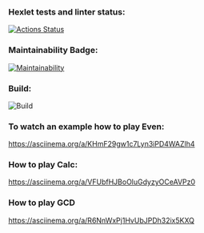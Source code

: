 ### Hexlet tests and linter status:
[![Actions Status](https://github.com/ellonka/java-project-lvl1/workflows/hexlet-check/badge.svg)](https://github.com/ellonka/java-project-lvl1/actions)

### Maintainability Badge:
[![Maintainability](https://api.codeclimate.com/v1/badges/a99a88d28ad37a79dbf6/maintainability)](https://codeclimate.com/github/codeclimate/codeclimate/maintainability)

### Build:
![Build](https://github.com/ellonka/java-project-lvl1/actions/workflows/build-for-actions/badge.svg)

### To watch an example how to play Even:
https://asciinema.org/a/KHmF29gw1c7Lyn3iPD4WAZlh4

### How to play Calc:
https://asciinema.org/a/VFUbfHJBoOluGdyzyOCeAVPz0

### How to play GCD
https://asciinema.org/a/R6NnWxPj1HvUbJPDh32ix5KXQ
